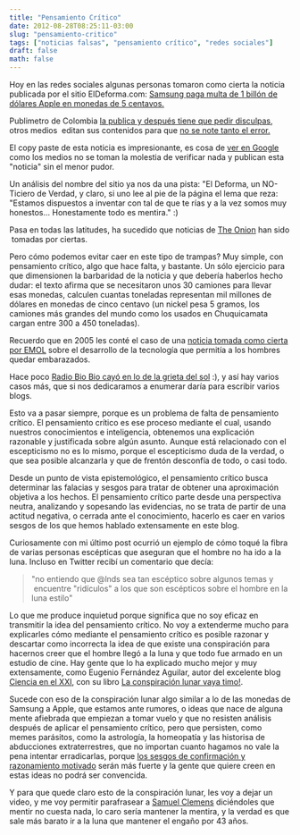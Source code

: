 ```yaml
---
title: "Pensamiento Crítico"
date: 2012-08-28T08:25:11-03:00
slug: "pensamiento-critico"
tags: ["noticias falsas", "pensamiento crítico", "redes sociales"]
draft: false
math: false
---
```


Hoy en las redes sociales algunas personas tomaron como cierta la
noticia publicada por el sitio ElDeforma.com: 
[Samsung paga multa de 1 billón de dólares Apple en monedas de 5 centavos.](http://eldeforma.com/2012/08/27/samsung-paga-multa-de-1-billon-de-dolares-a-apple-en-monedas-de-5-centavos/)

Publimetro de Colombia [la publica y después tiene que pedir
disculpas](http://www.publimetro.co/mundo/samsung-paga-a-apple-multa-de-1-billon-de-dolares-en-monedas-de-5-centavos/lmklhA!IRDLAW9pkG2Y/),
otros medios  editan sus contenidos para que [no se note tanto el error.](http://www.infobae.com/notas/667127-Samsung-le-paga-a-Apple-con-monedas-de-5.html)

El copy paste de esta noticia es impresionante, es cosa de [ver en Google](https://www.google.com/search?q=samsung+paga+multa+de+1+billon+de+dolares+a+apple+en+monedas+de+5+centavos&sugexp=chrome,mod=4&sourceid=chrome&ie=UTF-8#q=samsung+paga+multa+de+1+billon+de+dolares+a+apple+en+monedas+de+5+centavos)
como los medios no se toman la molestia de verificar nada y publican
esta "noticia" sin el menor pudor.

Un análisis del nombre del sitio ya nos da una pista: "El Deforma, un
NO-Ticiero de Verdad, y claro, si uno lee al pie de la página el lema
que reza: "Estamos dispuestos a inventar con tal de que te rías y a la
vez somos muy honestos... Honestamente todo es mentira." :)

Pasa en todas las latitudes, ha sucedido que noticias de 
[The Onion](http://www.theonion.com/) han sido  tomadas por ciertas.

Pero cómo podemos evitar caer en este tipo de trampas? Muy simple, con
pensamiento crítico, algo que hace falta, y bastante. Un sólo ejercicio
para que dimensionen la barbaridad de la noticia y que debería haberlos
hecho dudar: el texto afirma que se necesitaron unos 30 camiones para
llevar esas monedas, calculen cuantas toneladas representan mil millones
de dólares en monedas de cinco centavo (un nickel pesa 5 gramos, los
camiones más grandes del mundo como los usados en Chuquicamata cargan
entre 300 a 450 toneladas).

Recuerdo que en 2005 les conté el caso de una 
[noticia tomada como cierta por EMOL](/blog/2005/08/el-hombre-embarazado-y-raton-transgenico.html)
sobre el desarrollo de la tecnología que permitía a los hombres quedar
embarazados.

Hace poco [Radio Bio Bio cayó en lo de la grieta del sol](http://www.biobiochile.cl/2012/08/17/nasa-aclara-que-gigantesca-grieta-solar-en-el-sol-es-en-realidad-un-fenomeno-natural.shtml)
:), y así hay varios casos más, que si nos dedicaramos a enumerar daría
para escribir varios blogs.

Esto va a pasar siempre, porque es un problema de falta de pensamiento
crítico. El pensamiento crítico es ese proceso mediante el cual, usando
nuestros conocimientos e inteligencia, obtenemos una explicación
razonable y justificada sobre algún asunto. Aunque está relacionado con
el escepticismo no es lo mismo, porque el escepticismo duda de la
verdad, o que sea posible alcanzarla y que de frentón desconfía de todo,
o casi todo.

Desde un punto de vista epistemológico, el pensamiento crítico busca
determinar las falacias y sesgos para tratar de obtener una aproximación
objetiva a los hechos. El pensamiento crítico parte desde una
perspectiva neutra, analizando y sopesando las evidencias, no se trata
de partir de una actitud negativa, o cerrada ante el conocimiento,
hacerlo es caer en varios sesgos de los que hemos hablado extensamente
en este blog.

Curiosamente con mi último post ocurrió un ejemplo de cómo toqué la
fibra de varias personas escépticas que aseguran que el hombre no ha ido
a la luna. Incluso en Twitter recibí un comentario que decía:

> "no entiendo que \@lnds sea tan escéptico sobre algunos temas y
>  encuentre "ridículos" a los que son escépticos sobre el hombre en
> la luna estilo"

Lo que me produce inquietud porque significa que no soy eficaz en
transmitir la idea del pensamiento crítico. No voy a extenderme mucho
para explicarles cómo mediante el pensamiento crítico es posible razonar
y descartar como incorrecta la idea de que existe una conspiración para
hacernos creer que el hombre llegó a la luna y que todo fue armado en un
estudio de cine. Hay gente que lo ha explicado mucho mejor y muy
extensamente, como Eugenio Fernández Aguilar, autor del excelente blog
[Ciencia en el XXI](http://cienciaxxi.es/blog/?p=7576), con su libro 
[La conspiración lunar vaya timo!](http://www.laetoli.net/product.php?id_product=44).

Sucede con eso de la conspiración lunar algo similar a lo de las monedas
de Samsung a Apple, que estamos ante rumores, o ideas que nace de alguna
mente afiebrada que empiezan a tomar vuelo y que no resisten análisis
después de aplicar el pensamiento crítico, pero que persisten, como
memes parásitos, como la astrología, la homeopatía y las historisa de
abducciones extraterrestres, que no importan cuanto hagamos no vale la
pena intentar erradicarlas, porque 
[los sesgos de confirmación y razonamiento motivado](/blog/2011/07/decisiones-irracionales.html)
serán más fuerte y la gente que quiere creen en estas ideas no podrá ser
convencida.

Y para que quede claro esto de la conspiración lunar, les voy a dejar un
video, y me voy permitir parafrasear a [Samuel Clemens](/blog/2012/06/mentira.html) diciéndoles que
mentir no cuesta nada, lo caro sería mantener la mentira, y la verdad es
que sale más barato ir a la luna que mantener el engaño por 43 años.
